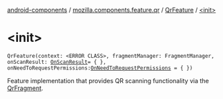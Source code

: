 [android-components](../../index.md) / [mozilla.components.feature.qr](../index.md) / [QrFeature](index.md) / [&lt;init&gt;](./-init-.md)

# &lt;init&gt;

`QrFeature(context: <ERROR CLASS>, fragmentManager: FragmentManager, onScanResult: `[`OnScanResult`](../-on-scan-result.md)` = { }, onNeedToRequestPermissions: `[`OnNeedToRequestPermissions`](../../mozilla.components.support.base.feature/-on-need-to-request-permissions.md)` = { })`

Feature implementation that provides QR scanning functionality via the [QrFragment](../-qr-fragment/index.md).

